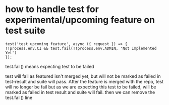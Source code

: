 # how to handle test for experimental/upcoming feature on test suite

        

    test('test upcoming feature', async ({ request }) => {
    !!process.env.CI && test.fail(!!process.env.ADMIN, 'Not Implemented Yet')
    });


test.fail() means expecting test to be failed

test will fail as featured isn't merged yet, but  will not be marked as failed in test-result and suite will pass. After the feature is merged with the repo, test will no longer be fail but as we are expecting this test to be failed, will be marked as failed in test result and suite will fail.
then we can remove the test.fail() line
